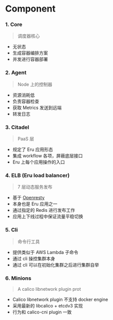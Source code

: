 # Component

### 1. Core

>调度器核心

  - 无状态
  - 生成容器编排方案
  - 并发进行容器部署

### 2. Agent

>Node 上的控制器

  - 资源消耗低
  - 负责容器检查
  - 获取 Metrics 发送到远端
  - 转发日志

### 3. Citadel

>PaaS 层

  - 规定了 Eru 应用形态
  - 集成 workflow 各项，屏蔽底层接口
  - Eru 上每个应用操作的入口

### 4. ELB (Eru load balancer)

> 7 层动态服务发布

  - 基于 [Openresty](https://openresty.org/en/)
  - 本身也是 Eru 应用之一
  - 通过指定的 Redis 进行发布工作
  - 应用上下线过程中保证流量平稳切换

### 5. Cli

> 命令行工具

  - 提供类似于 AWS Lambda 子命令
  - 通过 cli 操控集群本身
  - 通过 cli 可以在初始化集群之后进行集群自举

### 6. Minions

> A calico libnetwork plugin prot

  - Calico libnetwork plugin 不支持 docker engine
  - 采用最新的 libcalico + etcdv3 实现
  - 行为和 calico-cni plugin 一致
